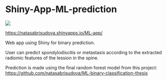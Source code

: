 # Shiny-App-ML-prediction

![](https://api.visitorbadge.io/api/VisitorHit?user=natasabrisudova&repo=Shiny-App-ML-prediction&countColor=%237B1E7A)

https://natasabrisudova.shinyapps.io/ML-app/

Web app using Shiny for binary prediction.

User can predict spondylodiscitis or metastasis according to the extracted radiomic features of the lession in the spine.

Prediction is made using the final random forest model from this project: https://github.com/natasabrisudova/ML-binary-classification-thesis
